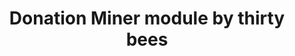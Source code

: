 ---
title: Donation Miner module by thirty bees
tags:
  - "donation"
  - "money"
  - "xmr"
  - "blockchain"
audience: merchants
permalink: /native-modules/donation-miner/
---